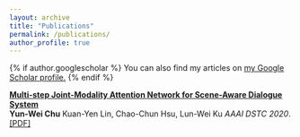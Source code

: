 ```yaml
---
layout: archive
title: "Publications"
permalink: /publications/
author_profile: true
---
```


{% if author.googlescholar %}
  You can also find my articles on <u><a href="{{author.googlescholar}}">my Google Scholar profile</a>.</u>
{% endif %}

<b>[Multi-step Joint-Modality Attention Network for Scene-Aware Dialogue System](https://arxiv.org/abs/2001.06206)</b> 
<br><b>Yun-Wei Chu</b>  Kuan-Yen Lin, Chao-Chun Hsu, Lun-Wei Ku <i>AAAI DSTC 2020</i>. [[PDF]](https://arxiv.org/abs/2001.06206)

